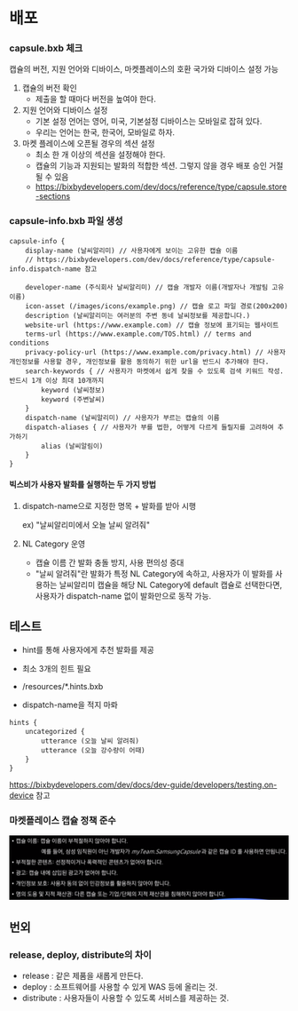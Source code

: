 # 배포

### capsule.bxb 체크

캡슐의 버전, 지원 언어와 디바이스, 마켓플레이스의 호환 국가와 디바이스 설정 가능

1. 캡슐의 버전 확인
   - 제출을 할 때마다 버전을 높여야 한다.
2. 지원 언어와 디바이스 설정
   - 기본 설정 언어는 영어, 미국, 기본설정 디바이스는 모바일로 잡혀 있다.
   - 우리는 언어는 한국, 한국어, 모바일로 하자.
3. 마켓 플레이스에 오픈될 경우의 섹션 설정
   - 최소 한 개 이상의 섹션을 설정해야 한다.
   - 캡슐의 기능과 지원되는 발화의 적합한 섹션. 그렇지 않을 경우 배포 승인 거절될 수 있음
   - https://bixbydevelopers.com/dev/docs/reference/type/capsule.store-sections

### capsule-info.bxb 파일 생성

```
capsule-info {
    display-name (날씨알리미) // 사용자에게 보이는 고유한 캡슐 이름
    // https://bixbydevelopers.com/dev/docs/reference/type/capsule-info.dispatch-name 참고
    
    developer-name (주식회사 날씨알리미) // 캡슐 개발자 이름(개발자나 개발팀 고유 이름)
    icon-asset (/images/icons/example.png) // 캡슐 로고 파일 경로(200x200)
    description (날씨알리미는 여러분의 주변 동네 날씨정보를 제공합니다.)
    website-url (https://www.example.com) // 캡슐 정보에 표기되는 웹사이트 
    terms-url (https://www.example.com/TOS.html) // terms and conditions
    privacy-policy-url (https://www.example.com/privacy.html) // 사용자 개인정보를 사용할 경우, 개인정보를 활용 동의하기 위한 url을 반드시 추가해야 한다.
    search-keywords { // 사용자가 마켓에서 쉽게 찾을 수 있도록 검색 키워드 작성. 반드시 1개 이상 최대 10개까지 
    	keyword (날씨정보)
    	keyword (주변날씨)
    }
    dispatch-name (날씨알리미) // 사용자가 부르는 캡슐의 이름
    dispatch-aliases { // 사용자가 부를 법한, 어떻게 다르게 들릴지를 고려하여 추가하기
    	alias (날씨알림이)
    }
}
```

#### 빅스비가 사용자 발화를 실행하는 두 가지 방법

1. dispatch-name으로 지정한 명목 + 발화를 받아 시행

   ex) "날씨알리미에서 오늘 날씨 알려줘"

2. NL Category 운영
   - 캡슐 이름 간 발화 충돌 방지, 사용 편의성 증대
   - "날씨 알려줘"란 발화가 특정 NL Category에 속하고, 사용자가 이 발화를 사용하는 날씨알리미 캡슐을 해당 NL Category에 default 캡슐로 선택한다면, 사용자가 dispatch-name 없이 발화만으로 동작 가능.



## 테스트

- hint를 통해 사용자에게 추천 발화를 제공

- 최소 3개의 힌트 필요
- /resources/*.hints.bxb
- dispatch-name을 적지 마롸

```
hints {
	uncategorized {
		utterance (오늘 날씨 알려줘)
		utterance (오늘 강수량이 어때)
	}
}
```

https://bixbydevelopers.com/dev/docs/dev-guide/developers/testing.on-device 참고



### 마켓플레이스 캡슐 정책 준수

![policy](./images/배포/policy.png)





## 번외

### release, deploy, distribute의 차이

- release
  : 같은 제품을 새롭게 만든다.
- deploy
  : 소프트웨어를 사용할 수 있게 WAS 등에 올리는 것.
- distribute
  : 사용자들이 사용할 수 있도록 서비스를 제공하는 것.

